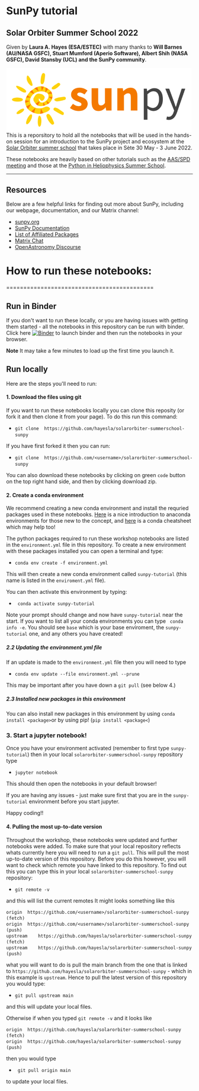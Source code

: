 # SunPy tutorial
## Solar Orbiter Summer School 2022
Given by **Laura A. Hayes (ESA/ESTEC)** with many thanks to **Will Barnes (AU/NASA GSFC), Stuart Mumford (Aperio Software), Albert Shih (NASA GSFC), David Stansby (UCL) and the SunPy community**.

<div>
<img src="./images/sunpy_logo.png" width="500" align="left"/>
</div>


This is a reporsitory to hold all the notebooks that will be used in the hands-on session for an introduction to the SunPy project and ecosystem at the [Solar Orbiter summer school](https://solarorbiter.sciencesconf.org) that takes place in Sète 30 May - 3 June 2022.

These notebooks are heavily based on other tutorials such as the [AAS/SPD meeting](https://github.com/sunpy/aas-2021-workshop) and those at the [Python in Heliophysics Summer School](https://github.com/heliophysicsPy/summer-school).  


-----------------------------------
## Resources

Below are a few helpful links for finding out more about SunPy, including our webpage, documentation, and our Matrix channel:

* [sunpy.org](https://sunpy.org/)
* [SunPy Documentation](https://docs.sunpy.org/en/stable/)
* [List of Affiliated Packages](https://sunpy.org/project/affiliated.html)
* [Matrix Chat](https://openastronomy.element.io/#/room/#sunpy:openastronomy.org)
* [OpenAstronomy Discourse](https://community.openastronomy.org/c/sunpy/5)


# How to run these notebooks:
===========================================


## Run in Binder
If you don't want to run these locally, or you are having issues with getting them started - all the notebooks in this repository can be run with binder. Click here [![Binder](https://mybinder.org/badge_logo.svg)](
https://mybinder.org/v2/gh/hayesla/solarorbiter-summerschool-sunpy/HEAD) to launch binder and then run the notebooks in your browser. 

**Note** It may take a few minutes to load up the first time you launch it.

## Run locally

Here are the steps you'll need to run:

#### 1. Download the files using git

If you want to run these notebooks locally you can clone this reposity (or fork it and then clone it from your page). To do this run this command:

- ```git clone  https://github.com/hayesla/solarorbiter-summerschool-sunpy```

If you have first forked it then you can run:

- ```git clone  https://github.com/<username>/solarorbiter-summerschool-sunpy```

You can also download these notebooks by clicking on green `code` button on the top right hand side, and then by clicking download zip. 


#### 2. Create a conda environment

We recommend creating a new conda environment and install the requried packages used in these notebooks. [Here](https://towardsdatascience.com/getting-started-with-python-environments-using-conda-32e9f2779307) is a nice introduction to anaconda environments for those new to the concept, and [here](https://docs.conda.io/projects/conda/en/4.6.0/_downloads/52a95608c49671267e40c689e0bc00ca/conda-cheatsheet.pdf) is a conda cheatsheet which may help too! 

The python packages required to run these workshop notebooks are listed in the `environment.yml` file in this repository. To create a new environment with these packages installed you can open a terminal and type:

- ```conda env create -f environment.yml```

This will then create a new conda environment called `sunpy-tutorial` (this name is listed in the `enviroment.yml` file).

You can then activate this environment by typing:

- ``` conda activate sunpy-tutorial```

Note your prompt should change and now have `sunpy-tutorial` near the start. If you want to list all your conda environments you can type
``` conda info -e```. You should see `base` which is your base enviroment, the `sunpy-tutorial` one, and any others you have created! 

##### 2.2 Updating the environment.yml file
If an update is made to the `environment.yml` file then you will need to type 

- ```conda env update --file environment.yml --prune```

This may be important after you have down a `git pull` (see below 4.)

##### 2.3 Installed new packages in this environment

You can also install new packages in this environment by using `conda install <package>`or by using pip! (`pip install <package<`)

### 3. Start a jupyter notebook!

Once you have your environment activated (remember to first type `sunpy-tutorial`) then in your local `solarorbiter-summerschool-sunpy` repository type

- ```jupyter notebook ```

This should then open the notebooks in your default browser!

If you are having any issues - just make sure first that you are in the `sunpy-tutorial` environment before you start jupyter.

Happy coding!!


#### 4. Pulling the most up-to-date version
Throughout the workshop, these notebooks were updated and further notebooks were added. To make sure that your local repository reflects whats currently here you will need to run a `git pull`. This will pull the most up-to-date version of this repository. Before you do this however, you will want to check which remote you have linked to this repository. To find out this you can type this in your local `solarorbiter-summerschool-sunpy` repository:

- ```git remote -v``` 

and this will list the current remotes
It might looks something like this

```
origin	https://github.com/<username>/solarorbiter-summerschool-sunpy (fetch)
origin	https://github.com/<username>/solarorbiter-summerschool-sunpy (push)
upstream	https://github.com/hayesla/solarorbiter-summerschool-sunpy (fetch)
upstream	https://github.com/hayesla/solarorbiter-summerschool-sunpy (push)
```

what you will want to do is pull the main branch from the one that is linked to `https://github.com/hayesla/solarorbiter-summerschool-sunpy` - which in this example is `upstream`. Hence to pull the latest version of this repository you would type:

- `git pull upstream main` 

and this will update your local files. 

Otherwise if when you typed `git remote -v` and it looks like
```
origin	https://github.com/hayesla/solarorbiter-summerschool-sunpy (fetch)
origin	https://github.com/hayesla/solarorbiter-summerschool-sunpy  (push)
```
then you would type

- ``` git pull origin main```

to update your local files. 




